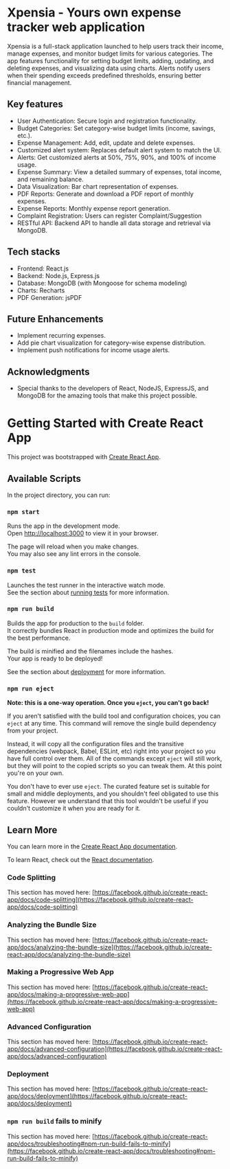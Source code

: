 # Xpensia - Yours own expense tracker web application
Xpensia is a full-stack application launched to help users track their income, manage expenses, and monitor budget limits for various categories. The app features functionality for setting budget limits, adding, updating, and deleting expenses, and visualizing data using charts. Alerts notify users when their spending exceeds predefined thresholds, ensuring better financial management.

## Key features

- User Authentication: Secure login and registration functionality.
- Budget Categories: Set category-wise budget limits (income, savings, etc.).
- Expense Management: Add, edit, update and delete expenses.
- Customized alert system: Replaces default alert system to match the UI.
- Alerts: Get customized alerts at 50%, 75%, 90%, and 100% of income usage.
- Expense Summary: View a detailed summary of expenses, total income, and remaining balance.
- Data Visualization: Bar chart representation of expenses.
- PDF Reports: Generate and download a PDF report of monthly expenses.
- Expense Reports: Monthly expense report generation.
- Complaint Registration: Users can register Complaint/Suggestion
- RESTful API: Backend API to handle all data storage and retrieval via MongoDB.

## Tech stacks
- Frontend: React.js
- Backend: Node.js, Express.js
- Database: MongoDB (with Mongoose for schema modeling)
- Charts: Recharts
- PDF Generation: jsPDF

## Future Enhancements

- Implement recurring expenses.
- Add pie chart visualization for category-wise expense distribution.
- Implement push notifications for income usage alerts.

## Acknowledgments

- Special thanks to the developers of React, NodeJS, ExpressJS, and MongoDB for the amazing tools that make this project possible.


# Getting Started with Create React App

This project was bootstrapped with [Create React App](https://github.com/facebook/create-react-app).

## Available Scripts

In the project directory, you can run:

### `npm start`

Runs the app in the development mode.\
Open [http://localhost:3000](http://localhost:3000) to view it in your browser.

The page will reload when you make changes.\
You may also see any lint errors in the console.

### `npm test`

Launches the test runner in the interactive watch mode.\
See the section about [running tests](https://facebook.github.io/create-react-app/docs/running-tests) for more information.

### `npm run build`

Builds the app for production to the `build` folder.\
It correctly bundles React in production mode and optimizes the build for the best performance.

The build is minified and the filenames include the hashes.\
Your app is ready to be deployed!

See the section about [deployment](https://facebook.github.io/create-react-app/docs/deployment) for more information.

### `npm run eject`

**Note: this is a one-way operation. Once you `eject`, you can't go back!**

If you aren't satisfied with the build tool and configuration choices, you can `eject` at any time. This command will remove the single build dependency from your project.

Instead, it will copy all the configuration files and the transitive dependencies (webpack, Babel, ESLint, etc) right into your project so you have full control over them. All of the commands except `eject` will still work, but they will point to the copied scripts so you can tweak them. At this point you're on your own.

You don't have to ever use `eject`. The curated feature set is suitable for small and middle deployments, and you shouldn't feel obligated to use this feature. However we understand that this tool wouldn't be useful if you couldn't customize it when you are ready for it.

## Learn More

You can learn more in the [Create React App documentation](https://facebook.github.io/create-react-app/docs/getting-started).

To learn React, check out the [React documentation](https://reactjs.org/).

### Code Splitting

This section has moved here: [https://facebook.github.io/create-react-app/docs/code-splitting](https://facebook.github.io/create-react-app/docs/code-splitting)

### Analyzing the Bundle Size

This section has moved here: [https://facebook.github.io/create-react-app/docs/analyzing-the-bundle-size](https://facebook.github.io/create-react-app/docs/analyzing-the-bundle-size)

### Making a Progressive Web App

This section has moved here: [https://facebook.github.io/create-react-app/docs/making-a-progressive-web-app](https://facebook.github.io/create-react-app/docs/making-a-progressive-web-app)

### Advanced Configuration

This section has moved here: [https://facebook.github.io/create-react-app/docs/advanced-configuration](https://facebook.github.io/create-react-app/docs/advanced-configuration)

### Deployment

This section has moved here: [https://facebook.github.io/create-react-app/docs/deployment](https://facebook.github.io/create-react-app/docs/deployment)

### `npm run build` fails to minify

This section has moved here: [https://facebook.github.io/create-react-app/docs/troubleshooting#npm-run-build-fails-to-minify](https://facebook.github.io/create-react-app/docs/troubleshooting#npm-run-build-fails-to-minify)
